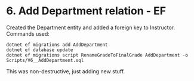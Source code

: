 # 6. Add Department relation - EF

Created the Department entity and added a foreign key to Instructor.
Commands used:

```
dotnet ef migrations add AddDepartment
dotnet ef database update
dotnet ef migrations script RenameGradeToFinalGrade AddDepartment -o Scripts/V6__AddDepartment.sql
```

This was non-destructive, just adding new stuff.
